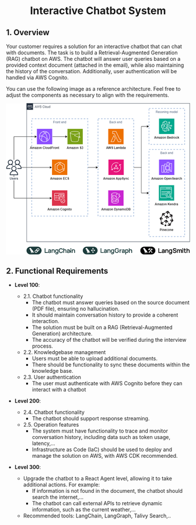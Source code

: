 <h1 align="center">Interactive Chatbot System</h1>

## 1. Overview
<p>
Your customer requires a solution for an interactive chatbot that can chat with documents. The task is to build a Retrieval-Augmented Generation (RAG) chatbot on AWS. The chatbot will answer user queries based on a provided context document (attached in the email), while also maintaining the history of the conversation. Additionally, user authentication will be handled via AWS Cognito. 

You can use the following image as a reference architecture. Feel free to adjust the components as necessary to align with the requirements.
</p>

![alt text](image.png)


## 2. Functional Requirements
- **Level 100**:
    - 2.1. Chatbot functionality
        - The chatbot must answer queries based on the source document (PDF file), ensuring no hallucination.
        - It should maintain conversation history to provide a coherent interaction.
        - The solution must be built on a RAG (Retrieval-Augmented Generation) architecture.
        - The accuracy of the chatbot will be verified during the interview process.
    - 2.2. Knowledgebase management
        - Users must be able to upload additional documents.
        - There should be functionality to sync these documents within the knowledge base.
    - 2.3. User authentication
        - The user must authenticate with AWS Cognito before they can interact with a chatbot

- **Level 200**:
    - 2.4. Chatbot functionality
        - The chatbot should support response streaming.
    - 2.5. Operation features
        - The system must have functionality to trace and monitor conversation history, including data such as token usage, latency,...
        - Infrastructure as Code (IaC) should be used to deploy and manage the solution on AWS, with AWS CDK recommended.

- **Level 300**:
    - Upgrade the chatbot to a React Agent level, allowing it to take additional actions. For example:
        - If information is not found in the document, the chatbot should search the internet,...
        - The chatbot can call external APIs to retrieve dynamic information, such as the current weather,...
    - Recommended tools: LangChain, LangGraph, Talivy Search,..
